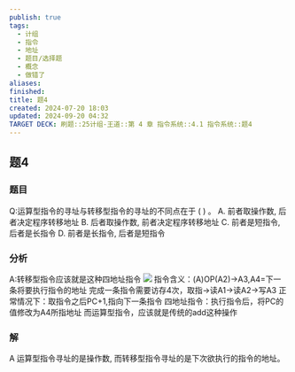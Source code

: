 ```yaml
---
publish: true
tags:
  - 计组
  - 指令
  - 地址
  - 题目/选择题
  - 概念
  - 做错了
aliases: 
finished: 
title: 题4
created: 2024-07-20 18:03
updated: 2024-09-20 04:32
TARGET DECK: 刷题::25计组-王道::第 4 章 指令系统::4.1 指令系统::题4
---
```

## 题4
### 题目
Q:运算型指令的寻址与转移型指令的寻址的不同点在于 ( ) 。
A. 前者取操作数, 后者决定程序转移地址
B. 后者取操作数, 前者决定程序转移地址
C. 前者是短指令, 后者是长指令
D. 前者是长指令, 后者是短指令
### 分析
A:转移型指令应该就是这种四地址指令
![](https://i-blog.csdnimg.cn/blog_migrate/5ddb8a400b182ac7bc86f26733fad2a3.png)
指令含义：(A)OP(A2)→A3,A4=下一条将要执行指令的地址
完成一条指令需要访存4次，取指→读A1→读A2→写A3
正常情况下：取指令之后PC+1,指向下一条指令
四地址指令：执行指令后，将PC的值修改为A4所指地址
而运算型指令，应该就是传统的add这种操作
### 解
A
运算型指令寻址的是操作数, 而转移型指令寻址的是下次欲执行的指令的地址。

